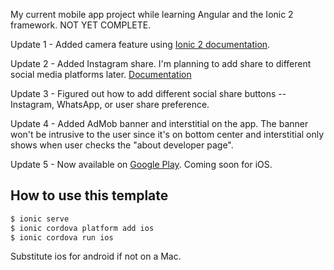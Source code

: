 My current mobile app project while learning Angular and the Ionic 2 framework.  NOT YET COMPLETE. <br /> 

Update 1 - Added camera feature using [Ionic 2 documentation](https://ionicframework.com/docs/native/camera/).

Update 2 - Added Instagram share.  I'm planning to add share to different social media platforms later.  [Documentation](https://ionicframework.com/docs/native/social-sharing/)

Update 3 - Figured out how to add different social share buttons -- Instagram, WhatsApp, or user share preference.

Update 4 - Added AdMob banner and interstitial on the app.  The banner won't be intrusive to the user since it's on bottom center
           and interstitial only shows when user checks the "about developer page".

Update 5 - Now available on [Google Play](https://play.google.com/store/apps/details?id=com.nerdetitan.motivateme).  Coming 
           soon for iOS.  

## How to use this template

```bash
$ ionic serve 
$ ionic cordova platform add ios
$ ionic cordova run ios
```

Substitute ios for android if not on a Mac.






